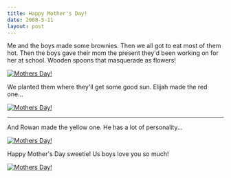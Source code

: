 ```yaml
---
title: Happy Mother's Day!
date: 2008-5-11
layout: post
---
```


Me and the boys made some brownies. Then we all got to eat most of them
hot. Then the boys gave their mom the present they'd been working on for
her at school. Wooden spoons that masquerade as flowers!
  
  
[![Mothers Day!](http://farm4.static.flickr.com/3279/2482860320_0f04f3f00f.jpg)](http://www.flickr.com/photos/ripsawridge/2482860320/ "Mothers Day! by ripsaw ridge, on Flickr")
  
  
We planted them where they'll get some good sun. Elijah made the red one...
  
  
[![Mothers Day!](http://farm4.static.flickr.com/3104/2482863380_5b0c0cd63b_m.jpg)](http://www.flickr.com/photos/ripsawridge/2482863380/ "Mothers Day! by ripsaw ridge, on Flickr")
  
---
  
And Rowan made the yellow one. He has a lot of personality...
  
  
[![Mothers Day!](http://farm3.static.flickr.com/2055/2482865686_057a253d19_m.jpg)](http://www.flickr.com/photos/ripsawridge/2482865686/ "Mothers Day! by ripsaw ridge, on Flickr")
  
  
Happy Mother's Day sweetie! Us boys love you so much!
  
  
[![Mothers Day!](http://farm4.static.flickr.com/3158/2482858720_65c1b37c94.jpg)](http://www.flickr.com/photos/ripsawridge/2482858720/ "Mothers Day! by ripsaw ridge, on Flickr")

